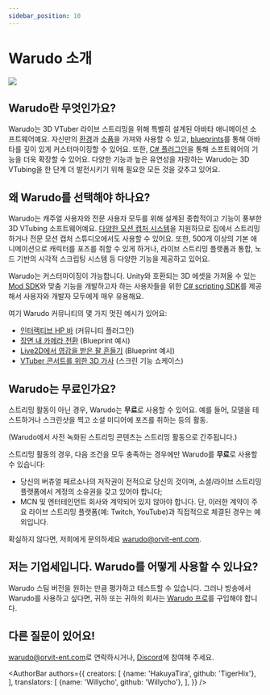 ```yaml
---
sidebar_position: 10
---
```


# Warudo 소개

![](/doc-img/intro-cover.jpg)

## Warudo란 무엇인가요?

Warudo는 3D VTuber 라이브 스트리밍을 위해 특별히 설계된 아바타 애니메이션 소프트웨어예요. 자신만의 [환경](modding/environment-mod.md)과 [소품](modding/prop-mod.md)을 가져와 사용할 수 있고, [blueprints](blueprints/overview)를 통해 아바타를 깊이 있게 커스터마이징할 수 있어요. 또한, [C# 플러그인](modding/mod-sdk.md)을 통해 소프트웨어의 기능을 더욱 확장할 수 있어요. 다양한 기능과 높은 유연성을 자랑하는 Warudo는 3D VTubing을 한 단계 더 발전시키기 위해 필요한 모든 것을 갖추고 있어요.

## 왜 Warudo를 선택해야 하나요?

Warudo는 캐주얼 사용자와 전문 사용자 모두를 위해 설계된 종합적이고 기능이 풍부한 3D VTubing 소프트웨어예요. [다양한 모션 캡처 시스템](mocap/overview.md)을 지원하므로 집에서 스트리밍하거나 전문 모션 캡처 스튜디오에서도 사용할 수 있어요. 또한, 500개 이상의 기본 애니메이션으로 캐릭터를 포즈를 취할 수 있게 하거나, 라이브 스트리밍 플랫폼과 통합, 노드 기반의 시각적 스크립팅 시스템 등 다양한 기능을 제공하고 있어요.

Warudo는 커스터마이징이 가능합니다. Unity와 호환되는 3D 에셋을 가져올 수 있는 [Mod SDK](modding/mod-sdk.md)와 맞춤 기능을 개발하고자 하는 사용자들을 위한 [C# scripting SDK](scripting/overview.md)를 제공해서 사용자와 개발자 모두에게 매우 유용해요.

여기 Warudo 커뮤니티의 몇 가지 멋진 예시가 있어요:

- [인터랙티브 HP 바](https://twitter.com/FelineEntity/status/1688245064328179712/) (커뮤니티 플러그인)
- [장면 내 카메라 전환](https://twitter.com/CaelesArkay/status/1695941921422606532/) (Blueprint 예시)
- [Live2D에서 영감을 받은 팔 흔들기](https://twitter.com/hakuyalabs/status/1705754833838281181/) (Blueprint 예시)
- [VTuber 콘서트를 위한 3D 가사](https://twitter.com/lucas_VTuber/status/1714576354983952486/) (스크린 기능 쇼케이스)

## Warudo는 무료인가요?

스트리밍 활동이 아닌 경우, Warudo는 **무료**로 사용할 수 있어요. 예를 들어, 모델을 테스트하거나 스크린샷을 찍고 소셜 미디어에 포즈를 취하는 등의 활동.

(Warudo에서 사전 녹화된 스트리밍 콘텐츠는 스트리밍 활동으로 간주됩니다.)

스트리밍 활동의 경우, 다음 조건을 모두 충족하는 경우에만 Warudo를 **무료**로 사용할 수 있습니다:

* 당신의 버츄얼 페르소나의 저작권이 전적으로 당신의 것이며, 소셜/라이브 스트리밍 플랫폼에서 계정의 소유권을 갖고 있어야 합니다;
* MCN 및 엔터테인먼트 회사와 계약되어 있지 않아야 합니다. 단, 이러한 계약이 주요 라이브 스트리밍 플랫폼(예: Twitch, YouTube)과 직접적으로 체결된 경우는 예외입니다.

확실하지 않다면, 저희에게 문의하세요 warudo@orvit-ent.com.

## 저는 기업세입니다. Warudo를 어떻게 사용할 수 있나요?

Warudo 스팀 버전을 원하는 만큼 평가하고 테스트할 수 있습니다. 그러나 방송에서 Warudo를 사용하고 싶다면, 귀하 또는 귀하의 회사는 [Warudo 프로](pro.md)를 구입해야 합니다.

## 다른 질문이 있어요!

[warudo@orvit-ent.com](mailto:warudo@orvit-ent.com)로 연락하시거나, [Discord](https://discord.gg/warudo)에 참여해 주세요.

<AuthorBar authors={{
  creators: [
    {name: 'HakuyaTira', github: 'TigerHix'},
  ],
  translators: [
    {name: 'Willycho', github: 'Willycho'},
  ],
}} />
